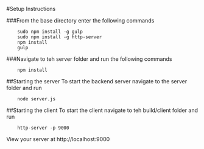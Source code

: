 #Setup Instructions

###From the base directory enter the following commands

```
    sudo npm install -g gulp
    sudo npm install -g http-server
    npm install
    gulp
```

###Navigate to teh server folder and run the following commands
```
    npm install
```



##Starting the server
To start the backend server navigate to the server folder and run
```
    node server.js
```


##Starting the client
To start the client navigate to teh build/client folder and run
```
    http-server -p 9000
```

View your server at http://localhost:9000



